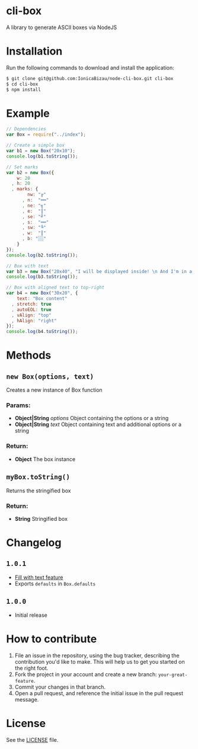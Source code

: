 cli-box
=======
A library to generate ASCII boxes via NodeJS

# Installation
Run the following commands to download and install the application:

```sh
$ git clone git@github.com:IonicaBizau/node-cli-box.git cli-box
$ cd cli-box
$ npm install
```

# Example
```js
// Dependencies
var Box = require("../index");

// Create a simple box
var b1 = new Box("20x10");
console.log(b1.toString());

// Set marks
var b2 = new Box({
    w: 20
  , h: 20
  , marks: {
        nw: "╔"
      , n:  "══"
      , ne: "╗"
      , e:  "║"
      , se: "╝"
      , s:  "══"
      , sw: "╚"
      , w:  "║"
      , b: "░░"
    }
});
console.log(b2.toString());

// Box with text
var b3 = new Box("20x40", "I will be displayed inside! \n And I'm in a new line!");
console.log(b3.toString());

// Box with aligned text to top-right
var b4 = new Box("30x20", {
    text: "Box content"
  , stretch: true
  , autoEOL: true
  , vAlign: "top"
  , hAlign: "right"
});
console.log(b4.toString());
```

# Methods
## `new Box(options, text)`
Creates a new instance of Box function

### Params:
* **Object|String** *options* Object containing the options or a string
* **Object|String** *text* Object containing text and additional options or a string

### Return:
* **Object** The box instance

## `myBox.toString()`
Returns the stringified box

### Return:
* **String** Stringified box

# Changelog
## `1.0.1`
 - [Fill with text feature](https://github.com/IonicaBizau/node-cli-box/pull/1)
 - Exports `defaults` in `Box.defaults`

## `1.0.0`
 - Initial release
# How to contribute

1. File an issue in the repository, using the bug tracker, describing the
   contribution you'd like to make. This will help us to get you started on the
   right foot.
2. Fork the project in your account and create a new branch:
   `your-great-feature`.
3. Commit your changes in that branch.
4. Open a pull request, and reference the initial issue in the pull request
   message.

# License
See the [LICENSE](./LICENSE) file.

